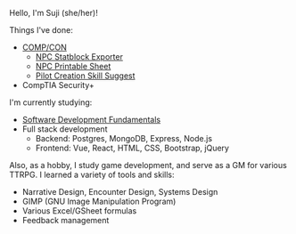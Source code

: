 Hello, I'm Suji (she/her)!

Things I've done:
* [COMP/CON](https://github.com/massif-press/compcon/)
  * [NPC Statblock Exporter](https://github.com/massif-press/compcon/blob/master/CHANGELOG.md#features-1)
  * [NPC Printable Sheet](https://github.com/massif-press/compcon/blob/master/CHANGELOG.md#features)
  * [Pilot Creation Skill Suggest](https://github.com/massif-press/compcon/blob/master/CHANGELOG.md#features)
* CompTIA Security+

I'm currently studying:
* [Software Development Fundamentals](https://www.linkedin.com/learning/paths/software-development-fundamentals)
* Full stack development
  * Backend: Postgres, MongoDB, Express, Node.js
  * Frontend: Vue, React, HTML, CSS, Bootstrap, jQuery

Also, as a hobby, I study game development, and serve as a GM for various TTRPG. I learned a variety of tools and skills:
* Narrative Design, Encounter Design, Systems Design
* GIMP (GNU Image Manipulation Program)
* Various Excel/GSheet formulas
* Feedback management
 
